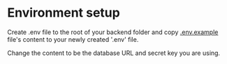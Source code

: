 # Environment setup

Create .env file to the root of your backend folder and copy [.env.example](/backend/.env.example) file's content to your newly created '.env' file.

Change the content to be the database URL and secret key you are using.
